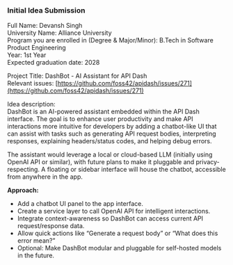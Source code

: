 ### Initial Idea Submission

Full Name: Devansh Singh  
University Name: Alliance University  
Program you are enrolled in (Degree & Major/Minor): B.Tech in Software Product Engineering  
Year: 1st Year  
Expected graduation date: 2028  

Project Title: DashBot - AI Assistant for API Dash  
Relevant issues: [https://github.com/foss42/apidash/issues/271](https://github.com/foss42/apidash/issues/271)  

Idea description:  
DashBot is an AI-powered assistant embedded within the API Dash interface. The goal is to enhance user productivity and make API interactions more intuitive for developers by adding a chatbot-like UI that can assist with tasks such as generating API request bodies, interpreting responses, explaining headers/status codes, and helping debug errors.

The assistant would leverage a local or cloud-based LLM (initially using OpenAI API or similar), with future plans to make it pluggable and privacy-respecting. A floating or sidebar interface will house the chatbot, accessible from anywhere in the app.

**Approach:**
- Add a chatbot UI panel to the app interface.
- Create a service layer to call OpenAI API for intelligent interactions.
- Integrate context-awareness so DashBot can access current API request/response data.
- Allow quick actions like “Generate a request body” or “What does this error mean?”
- Optional: Make DashBot modular and pluggable for self-hosted models in the future.
